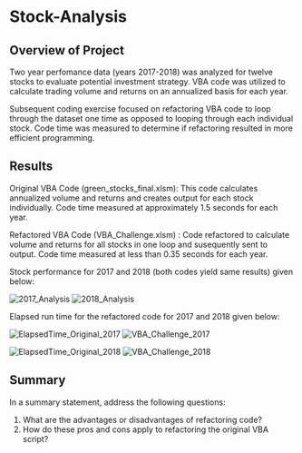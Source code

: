 # Stock-Analysis


## Overview of Project

Two year perfomance data (years 2017-2018) was analyzed for twelve stocks to evaluate potential investment strategy.  VBA code was utilized to calculate trading volume and returns on an annualized basis for each year.   

Subsequent coding exercise focused on refactoring VBA code to loop through the dataset one time as opposed to looping through each individual stock.  Code time was measured to determine if refactoring resulted in more efficient programming.

## Results

Original VBA Code (green_stocks_final.xlsm): This code calculates annualized volume and returns and creates output for each stock individually.  Code time measured at approximately 1.5 seconds for each year.

Refactored VBA Code (VBA_Challenge.xlsm) : Code refactored to calculate volume and returns for all stocks in one loop and susequently sent to output.  Code time measured at less than 0.35 seconds for each year.

Stock performance for 2017 and 2018 (both codes yield same results) given below:


![2017_Analysis](https://user-images.githubusercontent.com/71353552/95018749-dfe45200-061e-11eb-9491-ef8b378278b9.PNG)
![2018_Analysis](https://user-images.githubusercontent.com/71353552/95018828-53865f00-061f-11eb-82f2-a2867abe0096.PNG)


Elapsed run time for the refactored code for 2017 and 2018 given below:


![ElapsedTime_Original_2017](https://user-images.githubusercontent.com/71353552/95018927-c2fc4e80-061f-11eb-9b4f-8760adc46ab2.PNG)
![VBA_Challenge_2017](https://user-images.githubusercontent.com/71353552/95018928-c394e500-061f-11eb-962c-91507a2db5ce.PNG)

![ElapsedTime_Original_2018](https://user-images.githubusercontent.com/71353552/95018937-cee81080-061f-11eb-961b-0dbe72ca2c4f.PNG)
![VBA_Challenge_2018](https://user-images.githubusercontent.com/71353552/95018938-cf80a700-061f-11eb-8721-5f27a82cc3d4.PNG)


## Summary

In a summary statement, address the following questions:
1. What are the advantages or disadvantages of refactoring code?
2. How do these pros and cons apply to refactoring the original VBA script?


